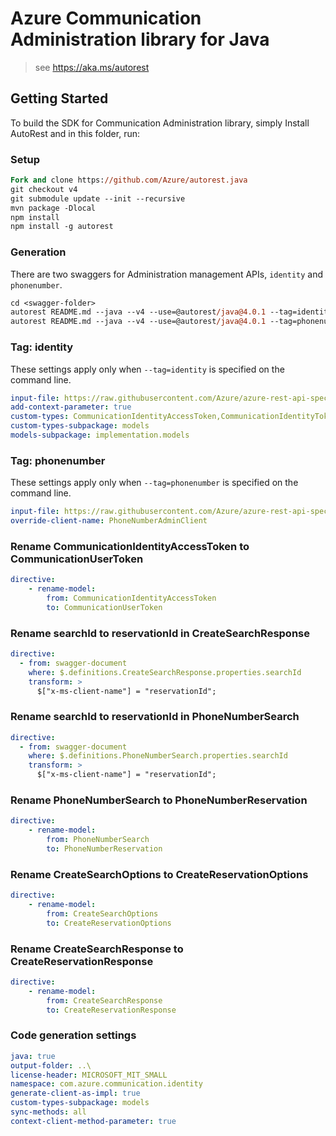 # Azure Communication Administration library for Java

> see https://aka.ms/autorest
## Getting Started

To build the SDK for Communication Administration library, simply Install AutoRest and in this folder, run:

### Setup
```ps
Fork and clone https://github.com/Azure/autorest.java
git checkout v4
git submodule update --init --recursive
mvn package -Dlocal
npm install
npm install -g autorest
```

### Generation

There are two swaggers for Administration management APIs, `identity` and `phonenumber`.

```ps
cd <swagger-folder>
autorest README.md --java --v4 --use=@autorest/java@4.0.1 --tag=identity
autorest README.md --java --v4 --use=@autorest/java@4.0.1 --tag=phonenumber
```



### Tag: identity

These settings apply only when `--tag=identity` is specified on the command line.

``` yaml $(tag) == 'identity'
input-file: https://raw.githubusercontent.com/Azure/azure-rest-api-specs/14bfbf5d0ff8f0dc1358e6e60362e99d0a649ba7/specification/communication/data-plane/Microsoft.CommunicationServicesIdentity/stable/2021-03-07/CommunicationIdentity.json
add-context-parameter: true
custom-types: CommunicationIdentityAccessToken,CommunicationIdentityTokenScope,CommunicationUserToken
custom-types-subpackage: models
models-subpackage: implementation.models
```

### Tag: phonenumber

These settings apply only when `--tag=phonenumber` is specified on the command line.

``` yaml $(tag) == 'phonenumber'
input-file: https://raw.githubusercontent.com/Azure/azure-rest-api-specs/257f060be8b60d8468584682aa2d71b1faa5f82c/specification/communication/data-plane/Microsoft.CommunicationServicesAdministration/preview/2020-07-20-preview1/communicationservicesadministration.json
override-client-name: PhoneNumberAdminClient
```

### Rename CommunicationIdentityAccessToken to CommunicationUserToken

``` yaml
directive:
    - rename-model:
        from: CommunicationIdentityAccessToken
        to: CommunicationUserToken
```

### Rename searchId to reservationId in CreateSearchResponse

``` yaml
directive:
  - from: swagger-document
    where: $.definitions.CreateSearchResponse.properties.searchId
    transform: >
      $["x-ms-client-name"] = "reservationId";
```
### Rename searchId to reservationId in PhoneNumberSearch 

``` yaml
directive:
  - from: swagger-document
    where: $.definitions.PhoneNumberSearch.properties.searchId
    transform: >
      $["x-ms-client-name"] = "reservationId";
```

### Rename PhoneNumberSearch to PhoneNumberReservation

``` yaml
directive:
    - rename-model:
        from: PhoneNumberSearch
        to: PhoneNumberReservation
```

### Rename CreateSearchOptions to CreateReservationOptions

``` yaml
directive:
    - rename-model:
        from: CreateSearchOptions
        to: CreateReservationOptions
```

### Rename CreateSearchResponse to CreateReservationResponse

``` yaml
directive:
    - rename-model:
        from: CreateSearchResponse
        to: CreateReservationResponse
```

### Code generation settings

``` yaml
java: true
output-folder: ..\
license-header: MICROSOFT_MIT_SMALL
namespace: com.azure.communication.identity
generate-client-as-impl: true
custom-types-subpackage: models
sync-methods: all
context-client-method-parameter: true
```
